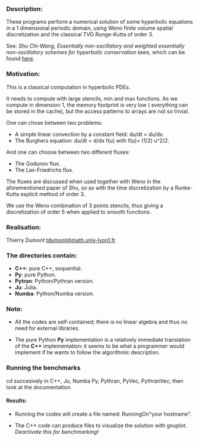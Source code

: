 ### Description:

These programs perform a numerical solution of some hyperbolic
 equations in a 1 dimensional periodic domain, using Weno 
 finite volume spatial discretization and the classical TVD
 Runge-Kutta of order 3.
 
See:
_Shu Chi-Wang,_
_Essentially non-oscillatory and weighted essentially non-oscillatory schemes
for hyperbolic conservation laws_, which can be found [here](https://ntrs.nasa.gov/archive/nasa/casi.ntrs.nasa.gov/19980007543.pdf).


### Motivation:

This is a classical computation in hyperbolic PDEs.

It needs to compute with large stencils, min and max functions. As we
compute in dimension 1, the memory footprint is very low (
everything can be stored in the cache), but the access patterns to
arrays are not so trivial.

One can chose between two problems:

* A simple linear convection by a constant field: du/dt = du/dx.
* The Burghers equation:  du/dt = d/dx f(u)  with f(u)= (1/2) u^2/2.

And one can choose between two different fluxes:

* The Godunov flux.
* The Lax-Friedrichs flux.

The fluxes are discussed when used together with Weno in the
aforementioned paper of _Shu_, so as with the time discretization by a
Runke-Kutta explicit method of order 3.

We use the Weno combination of 3 points stencils, thus giving a
discretization of order 5 when applied to smooth functions.

### Realisation:

Thierry Dumont   tdumont@math.univ-lyon1.fr

### The directories contain:

- **C++**:      pure C++, sequential.
- **Py**:       pure Python.
- **Pytran**:   Python/Pythran version.
- **Ju**:       Ĵulia.
- **Numba**:    Python/Numba version.


### Note:

* All the codes are self-contained; there is no linear algebra and thus
no need for external libraries.

* The pure Python **Py** implementation is a relatively immediate
  translation of the **C++** implementation: it seems to be what a
  programmer would implement if he wants to follow the algorithmic description.

### Running the benchmarks

cd succesively in C++, Ju, Numba Py, Pythran, PyVec,
 PythranVec; then look at the documentation.

#### Results:

* Running the codes  will create a file named:  RunningOn"your
hostname".

* The C++ code can produce files to visualize the solution with
gnuplot. _Deactivate this for benchmarking!_ 
